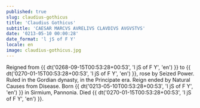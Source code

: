 ```yaml
---
published: true
slug: claudius-gothicus
title: 'Claudius Gothicus'
subtitle: 'CAESAR MARCVS AVRELIVS CLAVDIVS AVGVSTVS'
date: '0213-05-10 00:00:28'
date_format: 'l jS of F Y'
locale: en
image: claudius-gothicus.jpg
---
```


Reigned from {{ dt('0268-09-15T00:53:28+00:53', 'l jS of F Y', 'en') }} to {{ dt('0270-01-15T00:53:28+00:53', 'l jS of F Y', 'en') }}, rose by Seized Power. Ruled in the Gordian dynasty, in the Principate era. Reign ended by Natural Causes from Disease. Born {{ dt('0213-05-10T00:53:28+00:53', 'l jS of F Y', 'en') }} in Sirmium, Pannonia. Died {{ dt('0270-01-15T00:53:28+00:53', 'l jS of F Y', 'en') }}.
